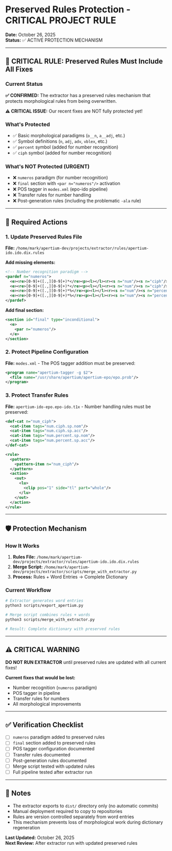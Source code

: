 # Preserved Rules Protection - CRITICAL PROJECT RULE

**Date:** October 26, 2025  
**Status:** ✅ ACTIVE PROTECTION MECHANISM

---

## 🚨 CRITICAL RULE: Preserved Rules Must Include All Fixes

### Current Status
**✅ CONFIRMED:** The extractor has a preserved rules mechanism that protects morphological rules from being overwritten.

**⚠️ CRITICAL ISSUE:** Our recent fixes are NOT fully protected yet!

### What's Protected
- ✅ Basic morphological paradigms (`o__n`, `a__adj`, etc.)
- ✅ Symbol definitions (`n`, `adj`, `adv`, `vblex`, etc.)
- ✅ `percent` symbol (added for number recognition)
- ✅ `ciph` symbol (added for number recognition)

### What's NOT Protected (URGENT)
- ❌ `numeros` paradigm (for number recognition)
- ❌ `final` section with `<par n="numeros"/>` activation
- ❌ POS tagger in `modes.xml` (epo-ido pipeline)
- ❌ Transfer rules for number handling
- ❌ Post-generation rules (including the problematic `-ala` rule)

---

## 🔧 Required Actions

### 1. Update Preserved Rules File
**File:** `/home/mark/apertium-dev/projects/extractor/rules/apertium-ido.ido.dix.rules`

**Add missing elements:**
```xml
<!-- Number recognition paradigm -->
<pardef n="numeros">
  <e><re>[0-9]+([.,][0-9]+)*</re><p><l></l><r><s n="num"/><s n="ciph"/><s n="sp"/><s n="nom"/></r></p></e>
  <e><re>[0-9]+([.,][0-9]+)*</re><p><l></l><r><s n="num"/><s n="ciph"/><s n="sp"/><s n="acc"/></r></p></e>
  <e><re>[0-9]+([.,][0-9]+)*%</re><p><l></l><r><s n="num"/><s n="percent"/><s n="sp"/><s n="nom"/></r></p></e>
  <e><re>[0-9]+([.,][0-9]+)*%</re><p><l></l><r><s n="num"/><s n="percent"/><s n="sp"/><s n="acc"/></r></p></e>
</pardef>
```

**Add final section:**
```xml
<section id="final" type="inconditional">
  <e>
    <par n="numeros"/>
  </e>
</section>
```

### 2. Protect Pipeline Configuration
**File:** `modes.xml` - The POS tagger addition must be preserved:
```xml
<program name="apertium-tagger -g $2">
  <file name="/usr/share/apertium/apertium-epo/epo.prob"/>
</program>
```

### 3. Protect Transfer Rules
**File:** `apertium-ido-epo.epo-ido.t1x` - Number handling rules must be preserved:
```xml
<def-cat n="num_ciph">
  <cat-item tags="num.ciph.sp.nom"/>
  <cat-item tags="num.ciph.sp.acc"/>
  <cat-item tags="num.percent.sp.nom"/>
  <cat-item tags="num.percent.sp.acc"/>
</def-cat>

<rule>
  <pattern>
    <pattern-item n="num_ciph"/>
  </pattern>
  <action>
    <out>
      <lu>
        <clip pos="1" side="tl" part="whole"/>
      </lu>
    </out>
  </action>
</rule>
```

---

## 🛡️ Protection Mechanism

### How It Works
1. **Rules File:** `/home/mark/apertium-dev/projects/extractor/rules/apertium-ido.ido.dix.rules`
2. **Merge Script:** `/home/mark/apertium-dev/projects/extractor/scripts/merge_with_extractor.py`
3. **Process:** Rules + Word Entries → Complete Dictionary

### Current Workflow
```bash
# Extractor generates word entries
python3 scripts/export_apertium.py

# Merge script combines rules + words
python3 scripts/merge_with_extractor.py

# Result: Complete dictionary with preserved rules
```

---

## ⚠️ CRITICAL WARNING

**DO NOT RUN EXTRACTOR** until preserved rules are updated with all current fixes!

**Current fixes that would be lost:**
- Number recognition (`numeros` paradigm)
- POS tagger in pipeline
- Transfer rules for numbers
- All morphological improvements

---

## ✅ Verification Checklist

- [ ] `numeros` paradigm added to preserved rules
- [ ] `final` section added to preserved rules  
- [ ] POS tagger configuration documented
- [ ] Transfer rules documented
- [ ] Post-generation rules documented
- [ ] Merge script tested with updated rules
- [ ] Full pipeline tested after extractor run

---

## 📝 Notes

- The extractor exports to `dist/` directory only (no automatic commits)
- Manual deployment required to copy to repositories
- Rules are version controlled separately from word entries
- This mechanism prevents loss of morphological work during dictionary regeneration

**Last Updated:** October 26, 2025  
**Next Review:** After extractor run with updated preserved rules
